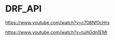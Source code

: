 # DRF_API

https://www.youtube.com/watch?v=c708Nf0cHrs

https://www.youtube.com/watch?v=tujhGdn1EMI
